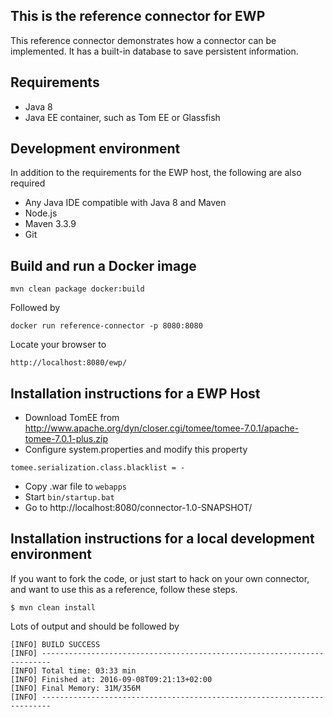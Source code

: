 ## This is the reference connector for EWP

This reference connector demonstrates how a connector can be implemented. It has a built-in database to save persistent information. 

## Requirements

* Java 8
* Java EE container, such as Tom EE or Glassfish

## Development environment
In addition to the requirements for the EWP host, the following are also required

* Any Java IDE compatible with Java 8 and Maven
* Node.js
* Maven 3.3.9
* Git

## Build and run a Docker image
```
mvn clean package docker:build
```
Followed by
```
docker run reference-connector -p 8080:8080
```
Locate your browser to
```
http://localhost:8080/ewp/
```
## Installation instructions for a EWP Host

* Download TomEE from http://www.apache.org/dyn/closer.cgi/tomee/tomee-7.0.1/apache-tomee-7.0.1-plus.zip
* Configure system.properties and modify this property
```
tomee.serialization.class.blacklist = -
```
* Copy .war file to `webapps`
* Start `bin/startup.bat`
* Go to http://localhost:8080/connector-1.0-SNAPSHOT/

## Installation instructions for a local development environment

If you want to fork the code, or just start to hack on your own connector, and want to use this as a reference, follow these steps. 

```
$ mvn clean install
```
Lots of output and should be followed by

```
[INFO] BUILD SUCCESS
[INFO] ------------------------------------------------------------------------
[INFO] Total time: 03:33 min
[INFO] Finished at: 2016-09-08T09:21:13+02:00
[INFO] Final Memory: 31M/356M
[INFO] ------------------------------------------------------------------------
```
